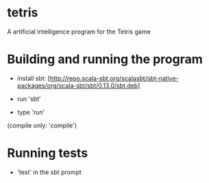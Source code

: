 tetris
======

A artificial intelligence program for the Tetris game


Building and running the program
================================

 - install sbt: [http://repo.scala-sbt.org/scalasbt/sbt-native-packages/org/scala-sbt/sbt/0.13.0/sbt.deb]

 - run 'sbt'

 - type 'run'

(compile only: 'compile')

Running tests
=============

 - 'test' in the sbt prompt